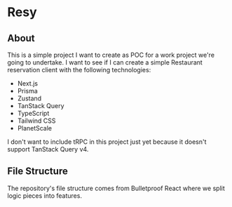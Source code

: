# Resy

## About

This is a simple project I want to create as POC for a work project we're going to undertake. I want to see if I can create a simple Restaurant reservation client with the following technologies:

- Next.js
- Prisma
- Zustand
- TanStack Query
- TypeScript
- Tailwind CSS
- PlanetScale

I don't want to include tRPC in this project just yet because it doesn't support TanStack Query v4.

## File Structure

The repository's file structure comes from Bulletproof React where we split logic pieces into features.
